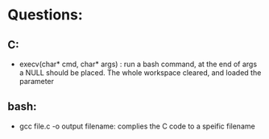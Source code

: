 # Questions:

## C:
- execv(char* cmd, char*  args) : run a bash command, at the end of args a NULL should be placed. The whole workspace cleared, and loaded the parameter

## bash:
- gcc file.c -o output filename: complies the C code to a speific filename

